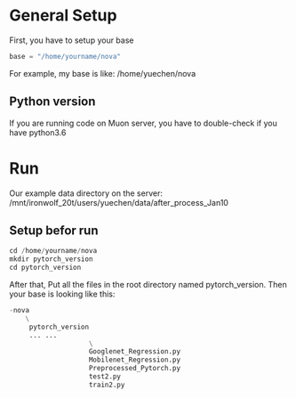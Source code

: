 # General Setup
First, you have to setup your base
```python
base = "/home/yourname/nova" 
```
For example, my base is like: /home/yuechen/nova
## Python version
If you are running code on Muon server, you have to double-check if you have python3.6

# Run 
Our example data directory on the server: /mnt/ironwolf_20t/users/yuechen/data/after_process_Jan10
## Setup befor run
```python
cd /home/yourname/nova
mkdir pytorch_version
cd pytorch_version
```
After that, Put all the files in the root directory named pytorch_version. Then your base is looking like this:
```python
-nova
    \
     pytorch_version
     ... ...
                    \
                    Googlenet_Regression.py
                    Mobilenet_Regression.py
                    Preprocessed_Pytorch.py
                    test2.py
                    train2.py


```



